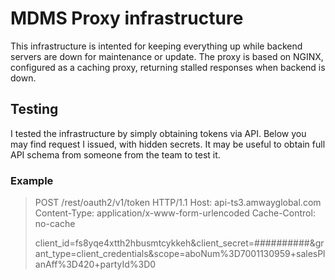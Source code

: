 # MDMS Proxy infrastructure

This infrastructure is intented for keeping everything up while backend servers are down for maintenance or update. The proxy is based on NGINX, configured as a caching proxy, returning stalled responses when backend is down.

## Testing

I tested the infrastructure by simply obtaining tokens via API. Below you may find request I issued, with hidden secrets. It may be useful to obtain full API schema from someone from the team to test it.

### Example

> POST /rest/oauth2/v1/token HTTP/1.1
> Host: api-ts3.amwayglobal.com
> Content-Type: application/x-www-form-urlencoded
> Cache-Control: no-cache
>
> client_id=fs8yqe4xtth2hbusmtcykkeh&client_secret=##########&grant_type=client_credentials&scope=aboNum%3D7001130959+salesPlanAff%3D420+partyId%3D0
